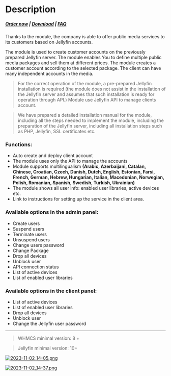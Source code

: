 # Description

#####  [Order now](https://puqcloud.com/whmcs-module-jellyfin.php) | [Download](https://download.puqcloud.com/WHMCS/servers/PUQ_WHMCS-Jellyfin/) | [FAQ](https://faq.puqcloud.com/)

Thanks to the module, the company is able to offer public media services to its customers based on Jellyfin accounts.

The module is used to create customer accounts on the previously prepared Jellyfin server. The module enables You to define multiple public media packages and sell them at different prices. The module creates a customer account according to the selected package. The client can have many independent accounts in the media.

>For the correct operation of the module, a pre-prepared Jellyfin installation is required (the module does not assist in the installation of the Jellyfin server and assumes that such installation is ready for operation through API.) Module use Jellyfin API to manage clients account.

>We have prepared a detailed installation manual for the module, including all the steps needed to implement the module, including the preparation of the Jellyfin server, including all installation steps such as PHP, Jellyfin, SSL certificates etc.

### Functions:

- Auto create and deploy client account
- The module uses only the API to manage the accounts
- Module supports multilingualism **(Arabic, Azerbaijani, Catalan, Chinese, Croatian, Czech, Danish, Dutch, English, Estonian, Farsi, French, German, Hebrew, Hungarian, Italian, Macedonian, Norwegian, Polish, Romanian, Spanish, Swedish, Turkish, Ukrainian)**
- The module shows all user info: enabled user libraries, active devices etc.
- Link to instructions for setting up the service in the client area.

### Available options in the admin panel:

- Create users
- Suspend users
- Terminate users
- Unsuspend users
- Change users password
- Change Package
- Drop all devices
- Unblock user
- API connection status
- List of active devices
- List of enabled user libraries

### Available options in the client panel:

- List of active devices
- List of enabled user libraries
- Drop all devices
- Unblock user
- Change the Jellyfin user password

- - - - - -

>WHMCS minimal version: 8 +

>Jellyfin minimal version: 10+

[![2023-11-02_14-05.png](https://doc.puq.info/uploads/images/gallery/2023-11/scaled-1680-/2023-11-02-14-05.png)](https://doc.puq.info/uploads/images/gallery/2023-11/2023-11-02-14-05.png)

[![2023-11-02_14-37.png](https://doc.puq.info/uploads/images/gallery/2023-11/scaled-1680-/2023-11-02-14-37.png)](https://doc.puq.info/uploads/images/gallery/2023-11/2023-11-02-14-37.png)